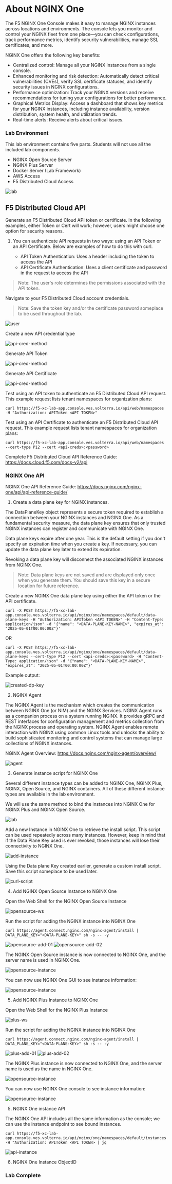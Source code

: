 # About NGINX One

The F5 NGINX One Console makes it easy to manage NGINX instances across locations and environments. The console lets you monitor and control your NGINX fleet from one place—you can check configurations, track performance metrics, identify security vulnerabilities, manage SSL certificates, and more.

NGINX One offers the following key benefits:

- Centralized control: Manage all your NGINX instances from a single console.
- Enhanced monitoring and risk detection: Automatically detect critical vulnerabilities (CVEs), verify SSL certificate statuses, and identify security issues in NGINX configurations.
- Performance optimization: Track your NGINX versions and receive recommendations for tuning your configurations for better performance.
- Graphical Metrics Display: Access a dashboard that shows key metrics for your NGINX instances, including instance availability, version distribution, system health, and utilization trends.
- Real-time alerts: Receive alerts about critical issues.

### Lab Environment

This lab environment contains five parts. Students will not use all the included lab components.

- NGINX Open Source Server
- NGINX Plus Server
- Docker Server (Lab Framework)
- AWS Access
- F5 Distributed Cloud Access

![lab](images/image00.png)

## F5 Distributed Cloud API

Generate an F5 Distributed Cloud API token or certificate. In the following examples, either Token or Cert will work; however, users might choose one option for security reasons. 

1. You can authenticate API requests in two ways: using an API Token or an API Certificate. Below are examples of how to do this with curl.

    - API Token Authentication: Uses a header including the token to access the API
    - API Certificate Authentication: Uses a client certificate and password in the request to access the API

> Note: The user's role determines the permissions associated with the API token.

Navigate to your F5 Distributed Cloud account credentials.

> Note: Save the token key and/or the certificate password someplace to be used throughout the lab.

![user](images/image01.png)

Create a new API credential type

![api-cred-method](images/image02.png)

Generate API Token

![api-cred-method](images/image03.png)

Generate API Certificate

![api-cred-method](images/image04.png)


Test using an API token to authenticate an F5 Distributed Cloud API request. This example request lists tenant namespaces for organization plans:

```
curl https://f5-xc-lab-app.console.ves.volterra.io/api/web/namespaces -H "Authorization: APIToken <API TOKEN>" 
```

Test using an API Certificate to authenticate an F5 Distributed Cloud API request. This example request lists tenant namespaces for organization plans:

```
curl https://f5-xc-lab-app.console.ves.volterra.io/api/web/namespaces --cert-type P12 --cert <api-creds>:<password>
```

Complete F5 Distributed Cloud API Reference Guide: https://docs.cloud.f5.com/docs-v2/api


### NGINX One API

NGINX One API Reference Guide: https://docs.nginx.com/nginx-one/api/api-reference-guide/

1. Create a data plane key for NGINX instances.

The DataPlaneKey object represents a secure token required to establish a connection between your NGINX instances and NGINX One. As a fundamental security measure, the data plane key ensures that only trusted NGINX instances can register and communicate with NGINX One.

Data plane keys expire after one year. This is the default setting if you don't specify an expiration time when you create a key. If necessary, you can update the data plane key later to extend its expiration.

Revoking a data plane key will disconnect the associated NGINX instances from NGINX One.

> Note: Data plane keys are not saved and are displayed only once when you generate them. You should save this key in a secure location for future reference.

Create a new NGINX One data plane key using either the API token or the API certificate.

```
curl -X POST https://f5-xc-lab-app.console.ves.volterra.io/api/nginx/one/namespaces/default/data-plane-keys -H "Authorization: APIToken <API TOKEN>" -H "Content-Type: application/json" -d '{"name": "<DATA-PLANE-KEY-NAME>", "expires_at": "2025-05-01T00:00:00Z"}'
```

OR

```
curl -X POST https://f5-xc-lab-app.console.ves.volterra.io/api/nginx/one/namespaces/default/data-plane-keys --cert-type P12 --cert <api-creds>:<password> -H "Content-Type: application/json" -d '{"name": "<DATA-PLANE-KEY-NAME>", "expires_at": "2025-05-01T00:00:00Z"}'
```

Example output:

![created-dp-key](images/image05.png)

2. NGINX Agent

The NGINX Agent is the mechanism which creates the communication between NGINX One (or NIM) and the NGINX Services. NGINX Agent runs as a companion process on a system running NGINX. It provides gRPC and REST interfaces for configuration management and metrics collection from the NGINX process and operating system. NGINX Agent enables remote interaction with NGINX using common Linux tools and unlocks the ability to build sophisticated monitoring and control systems that can manage large collections of NGINX instances.

NGINX Agent Overview: https://docs.nginx.com/nginx-agent/overview/

![agent](images/image08.png)

3. Generate instance script for NGINX One

Several different instance types can be added to NGINX One, NGINX Plus, NGINX, Open Source, and NGINX containers. All of these different instance types are available in the lab environment. 

We will use the same method to bind the instances into NGINX One for NGINX Plus and NGINX Open Source. 

![lab](images/image00.png)

Add a new Instance in NGINX One to retrieve the install script. This script can be used repeatedly across many instances. However, keep in mind that if the Data Plane Key used is ever revoked, those instances will lose their connectivity to NGINX One.

![add-instance](images/image06.png)

Using the Data plane Key created earlier, generate a custom install script. Save this script someplace to be used later.

![curl-script](images/image07.png)

4. Add NGINX Open Source Instance to NGINX One

Open the Web Shell for the NGINX Open Source Instance

![opensource-ws](images/image09.png)

Run the script for adding the NGINX instance into NGINX One

```
curl https://agent.connect.nginx.com/nginx-agent/install | DATA_PLANE_KEY="<DATA-PLANE-KEY>" sh -s -- -y 
```

![opensource-add-01](images/image10.png)
![opensource-add-02](images/image11.png)

The NGINX Open Source instance is now connected to NGINX One, and the server name is used in NGINX One.

![opensource-instance](images/image12.png)

You can now use NGINX One GUI to see instance information:

![opensource-instance](images/image13.png)

5. Add NGINX Plus Instance to NGINX One

Open the Web Shell for the NGINX Plus Instance

![plus-ws](images/image14.png)

Run the script for adding the NGINX instance into NGINX One

```
curl https://agent.connect.nginx.com/nginx-agent/install | DATA_PLANE_KEY="<DATA-PLANE-KEY>" sh -s -- -y 
```

![plus-add-01](images/image15.png)
![plus-add-02](images/image16.png)

The NGINX Plus instance is now connected to NGINX One, and the server name is used as the name in NGINX One.

![opensource-instance](images/image17.png)

You can now use NGINX One console to see instance information:

![opensource-instance](images/image18.png)

5. NGINX One instance API

The NGINX One API includes all the same information as the console; we can use the instance endpoint to see bound instances.

```
curl https://f5-xc-lab-app.console.ves.volterra.io/api/nginx/one/namespaces/default/instances -H "Authorization: APIToken <API TOKEN> | jq
```

![api-instance](images/image19.png)

6. NGINX One Instance ObjectID



### Lab Complete